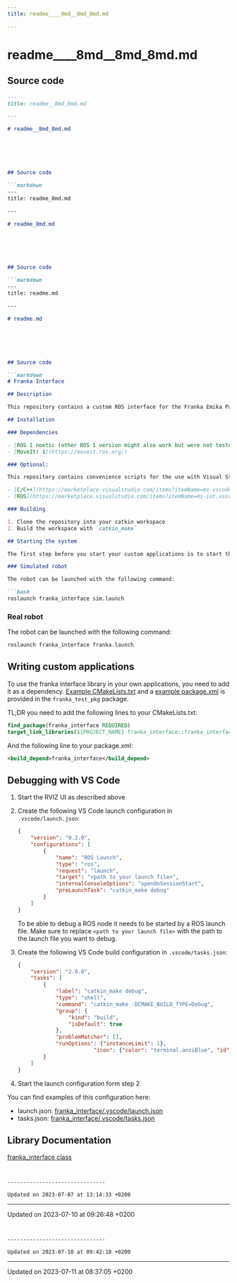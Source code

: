 ```yaml
---
title: readme____8md__8md_8md.md

---
```


# readme____8md__8md_8md.md






## Source code

```markdown
---
title: readme__8md_8md.md

---

# readme__8md_8md.md






## Source code

```markdown
---
title: readme_8md.md

---

# readme_8md.md






## Source code

```markdown
---
title: readme.md

---

# readme.md






## Source code

```markdown
# Franka Interface

## Description

This repository contains a custom ROS interface for the Franka Emika Panda robot. It is based on the moveit framework, but provides a more convenient interface for the robot and a custom parameterization.

## Installation

### Dependencies

- [ROS 1 noetic (other ROS 1 version might also work but were not tested.)](http://wiki.ros.org)
- [MoveIt! 1](https://moveit.ros.org/)

### Optional:

This repository contains convenience scripts for the use with Visual Studio Code. It is recommended to start the repository from within VS Code. This requires the following extensions:

- [C/C++](https://marketplace.visualstudio.com/items?itemName=ms-vscode.cpptools)
- [ROS](https://marketplace.visualstudio.com/items?itemName=ms-iot.vscode-ros)

### Building

1. Clone the repository into your catkin workspace
2. Build the workspace with `catkin_make`

## Starting the system

The first step before you start your custom applications is to start the RVIZ UI, MoveIt! and optionally the control interface to the real robot.

### Simulated robot

The robot can be launched with the following command:

```bash
roslaunch franka_interface sim.launch
```

### Real robot

The robot can be launched with the following command:

```bash
roslaunch franka_interface franka.launch
```

## Writing custom applications

To use the franka interface library in your own applications, you need to add it as a dependency.
[Example CMakeLists.txt](franka_test_pkg/CMakeLists.txt) and a [example package.xml](franka_test_pkg/package.xml) is provided in the `franka_test_pkg` package.

TL;DR you need to add the following lines to your CMakeLists.txt:

```cmake
find_package(franka_interface REQUIRED)
target_link_libraries(${PROJECT_NAME} franka_interface::franka_interface)
```

And the following line to your package.xml:

```xml
<build_depend>franka_interface</build_depend>
```

## Debugging with VS Code

1. Start the RVIZ UI as described above
2. Create the following VS Code launch configuration in `.vscode/launch.json`:

    ```json
    {
        "version": "0.2.0",
        "configurations": [
            {
                "name": "ROS Launch",
                "type": "ros",
                "request": "launch",
                "target": "<path to your launch file>",
                "internalConsoleOptions": "openOnSessionStart",
                "preLaunchTask": "catkin_make debug"
            }
        ]
    }
    ```

    To be able to debug a ROS node it needs to be started by a ROS launch file. Make sure to replace `<path to your launch file>` with the path to the launch file you want to debug.

3. Create the following VS Code build configuration in `.vscode/tasks.json`:
    
    ```json
    {
        "version": "2.0.0",
        "tasks": [
            {
                "label": "catkin_make debug",
                "type": "shell",
                "command": "catkin_make -DCMAKE_BUILD_TYPE=Debug",
                "group": {
                    "kind": "build",
                    "isDefault": true
                },
                "problemMatcher": [],
                "runOptions": {"instanceLimit": 1},
                            "icon": {"color": "terminal.ansiBlue", "id": "wrench"}
            }
        ]
    }
    ```

4. Start the launch configuration form step 2

You can find examples of this configuration here:

- launch.json: [franka_interface/.vscode/launch.json](franka_interface/.vscode/launch.json)
- tasks.json: [franka_interface/.vscode/tasks.json](franka_interface/.vscode/tasks.json)

## Library Documentation

[franka_interface class](franka_interface/doc/html/classfranka__interface_1_1FrankaInterface.html)
```


-------------------------------

Updated on 2023-07-07 at 13:14:33 +0200
```


-------------------------------

Updated on 2023-07-10 at 09:26:48 +0200
```


-------------------------------

Updated on 2023-07-10 at 09:42:18 +0200
```


-------------------------------

Updated on 2023-07-11 at 08:37:05 +0200
